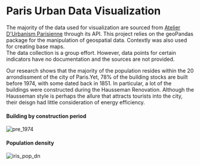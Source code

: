 # Paris Urban Data Visualization
The majority of the data used for visualization are sourced from [Atelier D'Urbanism Parisienne](https://www.apur.org/en/geo-data) through its API. This project relies on the geoPandas package for the manipulation of geospatial data. Contextly was also used for creating base maps. \
The data collection is a group effort. However, data points for certain indicators have no documentation and the sources are not provided. 

Our research shows that the majority of the population resides within the 20 arrondissment of the city of Paris.Yet, 78% of the building stocks are built before 1974, with some dated back in 1851. In particular, a lot of the buildings were constructed during the Hausseman Renovation. Although the Hausseman style is perhaps the allure that attracts tourists into the city, their deisgn had little consideration of energy efficiency. 
#### Building by construction period
![pre_1974](https://user-images.githubusercontent.com/78350303/204854809-ce733d8d-0e53-4624-b10c-212e076b513a.jpg)

#### Population density
![iris_pop_dn](https://user-images.githubusercontent.com/78350303/204974122-5a295324-9d9b-4192-8a8f-dfefbdf753ab.jpg)
